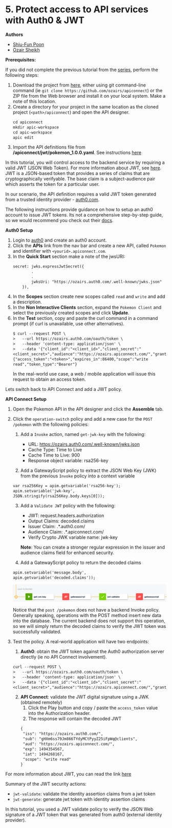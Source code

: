 # 5. Protect access to API services with Auth0 & JWT

**Authors** 
* [Shiu-Fun Poon](https://github.com/shiup)
* [Ozair Sheikh](https://github.com/ozairs)

**Prerequisites:** 

If you did not complete the previous tutorial from the [series](#01-getting-started-with-api-connect-developer-toolkit), perform the following steps:
1. Download the project from [here](https://github.com/ozairs/apiconnect), either using git command-line command (ie `git clone https://github.com/ozairs/apiconnect`) or the ZIP file from the Web browser and install it on your local system. Make a note of this location.
2. Create a directory for your project in the same location as the cloned project (`<path>/apiconnect`) and open the API designer.
	```
	cd apiconnect
	mkdir apic-workspace
	cd apic-workspace
	apic edit
	```
3. Import the API definitions file from **<path>/apiconnect/jwt/pokemon_1.0.0.yaml**. See instructions [here](https://www.ibm.com/support/knowledgecenter/SSMNED_5.0.0/com.ibm.apic.apionprem.doc/create_api_swagger.html)

In this tutorial, you will control access to the backend service by requiring a valid JWT (JSON Web Token). For more information about JWT, see [here](https://jwt.io). JWT is a JSON-based token that provides a series of claims that are cryptographically verifyable. The base claim is a subject-audience pair which asserts the token for a particular user.

In our scenario, the API definition requires a valid JWT token generated from a trusted identity provider - [auth0.com](https://auth0.com). 

The following instructions provide guidance on how to setup an auth0 account to issue JWT tokens. Its not a comprehensive step-by-step guide, so we would recommend you check out their [docs](https://auth0.com/docs).

**Auth0 Setup**

1. Login to [auth0](https://www.auth0.com) and create an auth0 account.
2. Click the **APIs** link from the nav bar and create a new API, called `Pokemon` and identifier with `<yourid>.apiconnect.com`.
3. In the **Quick Start** section make a note of the jwsURI:
	```
	secret: jwks.expressJwtSecret({
			.
			.
			jwksUri: "https://ozairs.auth0.com/.well-known/jwks.json"
		}),
	```
4. In the **Scopes** section create new scopes called `read` and `write` and add a description.
5. In the **Non Interactive Clients** section, expand the `Pokemon Client` and select the previously created scopes and click **Update**.
6. In the **Test** section, copy and paste the curl command in a command prompt (if curl is unavailable, use other alternatives).
	```
	$ curl --request POST \
	>   --url https://ozairs.auth0.com/oauth/token \
	>   --header 'content-type: application/json' \
	>   --data '{"client_id":"<client_id>","client_secret":"<client_secret>","audience":"https://ozairs.apiconnect.com/","grant_type":"client_credentials"}'
	{"access_token":"<token>","expires_in":86400,"scope":"write read","token_type":"Bearer"}
	```
	In the real-world use case, a web / mobile application will issue this request to obtain an access token.

Lets switch back to API Connect and add a JWT policy.

**API Connect Setup**

1. Open the Pokemon API in the API designer and click the **Assemble** tab.
2. Click the `operation-switch` policy and add a new case for the `POST /pokemon` with the following policies:
	1. Add a `Invoke` action, named `get-jwk-key` with the following:
    	* URL: https://ozairs.auth0.com/.well-known/jwks.json
		* Cache Type: Time to Live
		* Cache Time to Live: 900
		* Response object variable: rsa256-key

  	2. Add a GatewayScript policy to extract the JSON Web Key (JWK) from the previous `Invoke` policy into a context variable
	```
	var rsa256Key = apim.getvariable('rsa256-key');
	apim.setvariable('jwk-key', JSON.stringify(rsa256Key.body.keys[0]));
	```

  	3. Add a `Validate JWT` policy with the following:
		* JWT: request.headers.authorization
		* Output Claims: decoded.claims
		* Issuer Claim: .*\.auth0\.com\/
		* Audience Claim: .*\.apiconnect\.com\/
		* Verify Crypto JWK variable name: jwk-key
		
		**Note**: You can create a stronger regular expression in the issuer and audience claims field for enhanced security. 

	4. Add a GatewayScript policy to return the decoded claims
	```
	apim.setvariable('message.body', apim.getvariable('decoded.claims'));
	```
	![alt](images/jwt-validate.png)

	Notice that the `post /pokemon` does not have a backend Invoke policy. Generally speaking, operations with the POST method insert new data into the database. The current backend does not support this operation, so we will simply return the decoded claims to verify the JWT token was successfully validated.
	
3. Test the policy.
	A real-world application will have two endpoints:
	1. **Auth0**: obtain the JWT token against the Auth0 authorization server directly (ie no API Connect involvement).
	```
	curl --request POST \
	>   --url https://ozairs.auth0.com/oauth/token \
	>   --header 'content-type: application/json' \
	>   --data '{"client_id":"<client_id>","client_secret":"<client_secret>","audience":"https://ozairs.apiconnect.com/","grant_type":"client_credentials"}'
	```
	2. **API Connect**: validate the JWT digital signature using a JWK (obtained remotely)
		1. Click the Play button and copy / paste the `access_token` value into the Authorization header.
		2. The response will contain the decoded JWT
		```
		{
		 "iss": "https://ozairs.auth0.com/",
		 "sub": "gHXm6ss79Jm866TYdyMCtPyyZ25iFpWq@clients",
		 "aud": "https://ozairs.apiconnect.com/",
		 "exp": 1494354567,
		 "iat": 1494268167,
		 "scope": "write read"
		}
		```

For more information about JWT, you can read the link [here](https://developer.ibm.com/apiconnect/2016/08/16/securing-apis-using-json-web-tokens-jwt-in-api-connect-video-tutorial/)

Summary of the JWT security actions:
 - `jwt-validate`: validate the identity assertion claims from a jwt token
 - `jwt-generate`: generate jwt token with identity assertion claims

In this tutorial, you used a JWT validate policy to verify the JSON Web signature of a JWT token that was generated from auth0 (external identity provider).